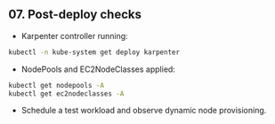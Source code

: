 ## 07. Post-deploy checks

- Karpenter controller running:
```bash
kubectl -n kube-system get deploy karpenter
```
- NodePools and EC2NodeClasses applied:
```bash
kubectl get nodepools -A
kubectl get ec2nodeclasses -A
```
- Schedule a test workload and observe dynamic node provisioning.
